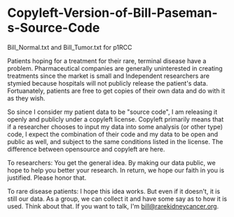 # Copyleft-Version-of-Bill-Paseman-s-Source-Code
Bill_Normal.txt and Bill_Tumor.txt for p1RCC

Patients hoping for a treatment for their rare, terminal disease have a problem.  Pharmaceutical companies are generally uninterested in creating treatments since the market is small and Independent researchers are stymied because hospitals will not publicly release the patient's data.  Fortuanately, patients are free to get copies of their own data and do with it as they wish.

So since I consider my patient data to be "source code", I am releasing it openly and publicly under a copyleft license.  Copyleft primarily means that if a researcher chooses to input my data into some analysis (or other type) code, I expect the combination of their code and my data to be open and public as well, and subject to the same conditions listed in the license.  The difference between opensource and copyleft are here.

To researchers: You get the general idea.  By making our data public, we hope to help you better your research.  In return, we hope our faith in you is justified.  Please honor that.

To rare disease patients: I hope this idea works.  But even if it doesn't, it is still our data.  As a group, we can collect it and have some say as to how it is used.  Think about that.  If you want to talk, I'm bill@rarekidneycancer.org.
